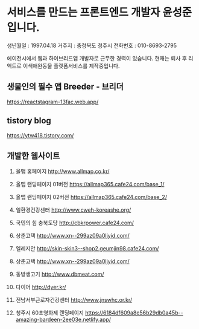 # 서비스를 만드는 프론트엔드 개발자 윤성준입니다.

생년월일 : 1997.04.18
거주지 : 충청북도 청주시
전화번호 : 010-8693-2795

에이전시에서 웹과 하이브리드앱 개발자로 근무한 경력이 있습니다.
현재는 퇴사 후 리액트로 이색애완동물 플랫폼서비스를 제작중입니다.

## 생물인의 필수 앱 Breeder - 브리더
https://reactstagram-13fac.web.app/


## tistory blog
https://ytw418.tistory.com/

## 개발한 웹사이트

1. 올맵 홈페이지
http://www.allmap.co.kr/

2. 올맵 랜딩페이지 01버전
https://allmap365.cafe24.com/base_1/

3. 올맵 랜딩페이지 02버전
https://allmap365.cafe24.com/base_2/

4. 일환경건강센터
http://www.cweh-koreashe.org/

5. 국민의 힘 충북도당
http://cbkrpower.cafe24.com/

6. 상춘고택
http://www.xn--299az09a0ljyid.com/

7. 엘레지안 
http://skin-skin3--shop2.geumjin98.cafe24.com/

8. 상춘고택
http://www.xn--299az09a0ljyid.com/

9. 동방생고기
http://www.dbmeat.com/

10. 다이어
http://dyer.kr/

10. 전남서부근로자건강센터
http://www.jnswhc.or.kr/

11. 청주시 60초영화제 랜딩페이지
 https://6184df609a8e56b29db0a45b--amazing-bardeen-2ee03e.netlify.app/

